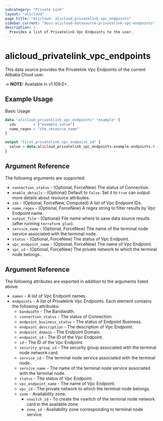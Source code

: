 ```yaml
---
subcategory: "Private Link"
layout: "alicloud"
page_title: "Alicloud: alicloud_privatelink_vpc_endpoints"
sidebar_current: "docs-alicloud-datasource-privatelink-vpc-endpoints"
description: |-
  Provides a list of Privatelink Vpc Endpoints to the user.
---
```


# alicloud\_privatelink\_vpc\_endpoints

This data source provides the Privatelink Vpc Endpoints of the current Alibaba Cloud user.

-> **NOTE:** Available in v1.109.0+.

## Example Usage

Basic Usage

```terraform
data "alicloud_privatelink_vpc_endpoints" "example" {
  ids        = ["example_value"]
  name_regex = "the_resource_name"
}

output "first_privatelink_vpc_endpoint_id" {
  value = data.alicloud_privatelink_vpc_endpoints.example.endpoints.0.id
}
```

## Argument Reference

The following arguments are supported:

* `connection_status` - (Optional, ForceNew) The status of Connection.
* `enable_details` - (Optional) Default to `false`. Set it to `true` can output more details about resource attributes.
* `ids` - (Optional, ForceNew, Computed)  A list of Vpc Endpoint IDs.
* `name_regex` - (Optional, ForceNew) A regex string to filter results by Vpc Endpoint name.
* `output_file` - (Optional) File name where to save data source results (after running `terraform plan`).
* `service_name` - (Optional, ForceNew) The name of the terminal node service associated with the terminal node.
* `status` - (Optional, ForceNew) The status of Vpc Endpoint.
* `vpc_endpoint_name` - (Optional, ForceNew) The name of Vpc Endpoint.
* `vpc_id` - (Optional, ForceNew) The private network to which the terminal node belongs..

## Argument Reference

The following attributes are exported in addition to the arguments listed above:

* `names` - A list of Vpc Endpoint names.
* `endpoints` - A list of Privatelink Vpc Endpoints. Each element contains the following attributes:
	* `bandwidth` - The Bandwidth.
	* `connection_status` - The status of Connection.
	* `endpoint_business_status` - The status of Endpoint Business.
	* `endpoint_description` - The description of Vpc Endpoint.
	* `endpoint_domain` - The Endpoint Domain.
	* `endpoint_id` - The ID of the Vpc Endpoint.
	* `id` - The ID of the Vpc Endpoint.
	* `security_group_id` - The security group associated with the terminal node network card.
	* `service_id` - The terminal node service associated with the terminal node..
	* `service_name` - The name of the terminal node service associated with the terminal node.
	* `status` - The status of Vpc Endpoint.
	* `vpc_endpoint_name` - The name of Vpc Endpoint.
	* `vpc_id` - The private network to which the terminal node belongs.
	* `zone` - Availability zone.
		* `vswitch_id` - To create the vswitch of the terminal node network card in the available zone.
		* `zone_id` - Availability zone corresponding to terminal node service.